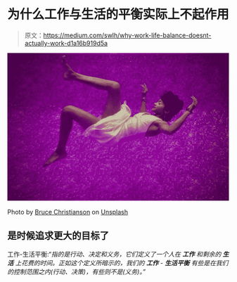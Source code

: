 # 为什么工作与生活的平衡实际上不起作用

> 原文：<https://medium.com/swlh/why-work-life-balance-doesnt-actually-work-d1a16b919d5a>

![](img/1c37621a38b01698a09676a0bc446c53.png)

Photo by [Bruce Christianson](https://unsplash.com/photos/XyZxxJI8g30?utm_source=unsplash&utm_medium=referral&utm_content=creditCopyText) on [Unsplash](https://unsplash.com/search/photos/falling?utm_source=unsplash&utm_medium=referral&utm_content=creditCopyText)

## 是时候追求更大的目标了

工作-生活平衡:“*指的是行动、决定和义务，它们定义了一个人在* ***工作*** *和剩余的* ***生活*** *上花费的时间。正如这个定义所暗示的，我们的* ***工作*** *-* ***生活平衡*** *有些是在我们的控制范围之内(行动、决策)，有些则不是(义务)。”*